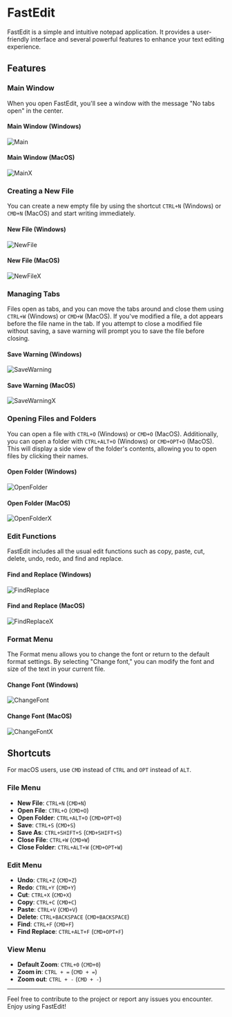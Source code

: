 # FastEdit

FastEdit is a simple and intuitive notepad application. It provides a user-friendly interface and several powerful features to enhance your text editing experience.

## Features

### Main Window

When you open FastEdit, you'll see a window with the message "No tabs open" in the center.

#### Main Window (Windows)
![Main](image/Main.png)

#### Main Window (MacOS)
![MainX](image/MainX.png)

### Creating a New File

You can create a new empty file by using the shortcut `CTRL+N` (Windows) or `CMD+N` (MacOS) and start writing immediately.

#### New File (Windows)
![NewFile](image/NewFile.png)

#### New File (MacOS)
![NewFileX](image/NewFileX.png)

### Managing Tabs

Files open as tabs, and you can move the tabs around and close them using `CTRL+W` (Windows) or `CMD+W` (MacOS). If you've modified a file, a dot appears before the file name in the tab. If you attempt to close a modified file without saving, a save warning will prompt you to save the file before closing.

#### Save Warning (Windows)
![SaveWarning](image/SaveWarning.png)

#### Save Warning (MacOS)
![SaveWarningX](image/SaveWarningX.png)

### Opening Files and Folders

You can open a file with `CTRL+O` (Windows) or `CMD+O` (MacOS). Additionally, you can open a folder with `CTRL+ALT+O` (Windows) or `CMD+OPT+O` (MacOS). This will display a side view of the folder's contents, allowing you to open files by clicking their names.

#### Open Folder (Windows)
![OpenFolder](image/OpenFolder.png)

#### Open Folder (MacOS)
![OpenFolderX](image/OpenFolderX.png)

### Edit Functions

FastEdit includes all the usual edit functions such as copy, paste, cut, delete, undo, redo, and find and replace.

#### Find and Replace (Windows)
![FindReplace](image/FindReplace.png)

#### Find and Replace (MacOS)
![FindReplaceX](image/FindReplaceX.png)

### Format Menu

The Format menu allows you to change the font or return to the default format settings. By selecting "Change font," you can modify the font and size of the text in your current file.

#### Change Font (Windows)
![ChangeFont](image/ChangeFont.png)

#### Change Font (MacOS)
![ChangeFontX](image/ChangeFontX.png)

## Shortcuts

For macOS users, use `CMD` instead of `CTRL` and `OPT` instead of `ALT`.

### File Menu
- **New File**: `CTRL+N` (`CMD+N`)
- **Open File**: `CTRL+O` (`CMD+O`)
- **Open Folder**: `CTRL+ALT+O` (`CMD+OPT+O`)
- **Save**: `CTRL+S` (`CMD+S`)
- **Save As**: `CTRL+SHIFT+S` (`CMD+SHIFT+S`)
- **Close File**: `CTRL+W` (`CMD+W`)
- **Close Folder**: `CTRL+ALT+W` (`CMD+OPT+W`)

### Edit Menu
- **Undo**: `CTRL+Z` (`CMD+Z`)
- **Redo**: `CTRL+Y` (`CMD+Y`)
- **Cut**: `CTRL+X` (`CMD+X`)
- **Copy**: `CTRL+C` (`CMD+C`)
- **Paste**: `CTRL+V` (`CMD+V`)
- **Delete**: `CTRL+BACKSPACE` (`CMD+BACKSPACE`)
- **Find**: `CTRL+F` (`CMD+F`)
- **Find Replace**: `CTRL+ALT+F` (`CMD+OPT+F`)

### View Menu
- **Default Zoom**: `CTRL+0` (`CMD+0`)
- **Zoom in**: `CTRL + =` (`CMD + =`)
- **Zoom out**: `CTRL + -` (`CMD + -`)

---

Feel free to contribute to the project or report any issues you encounter. Enjoy using FastEdit!

